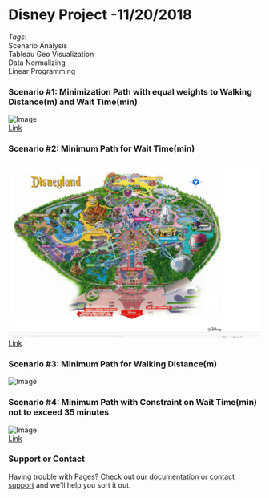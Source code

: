 # **Disney Project -11/20/2018**
_Tags_: <br/>
Scenario Analysis <br/>
Tableau Geo Visualization <br/>
Data Normalizing <br/>
Linear Programming <br/>

### Scenario #1: Minimization Path with equal weights to Walking Distance(m) and Wait Time(min)
![Image](src) <br/>
[Link](url)


### Scenario #2: Minimum Path for Wait Time(min)
![](https://github.com/Vannerme/Disney/blob/master/dis.PNG)
[Link](url)



### Scenario #3: Minimum Path for Walking Distance(m)
![Image](Disney/dis.PNG) <br/>




### Scenario #4: Minimum Path with Constraint on Wait Time(min) not to exceed 35 minutes
![Image](src) <br/>
[Link](url)





### Support or Contact

Having trouble with Pages? Check out our [documentation](https://help.github.com/categories/github-pages-basics/) or [contact support](https://github.com/contact) and we’ll help you sort it out.
